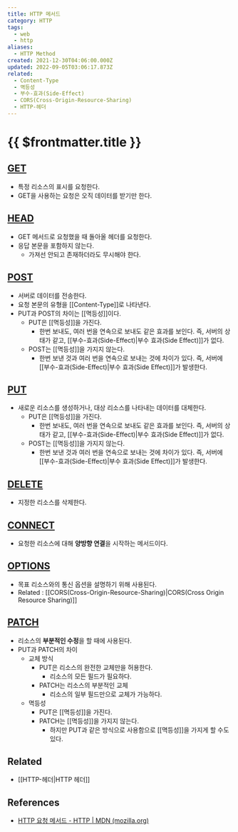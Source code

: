 ```yaml
---
title: HTTP 메서드
category: HTTP
tags:
  - web
  - http
aliases:
  - HTTP Method
created: 2021-12-30T04:06:00.000Z
updated: 2022-09-05T03:06:17.873Z
related:
  - Content-Type
  - 멱등성
  - 부수-효과(Side-Effect)
  - CORS(Cross-Origin-Resource-Sharing)
  - HTTP-헤더
---
```


# {{ $frontmatter.title }}

## [GET](https://developer.mozilla.org/ko/docs/Web/HTTP/Methods/GET)

- 특정 리소스의 표시를 요청한다.
- GET을 사용하는 요청은 오직 데이터를 받기만 한다.

## [HEAD](https://developer.mozilla.org/ko/docs/Web/HTTP/Methods/HEAD)

- GET 메서드로 요청했을 때 돌아올 헤더를 요청한다.
- 응답 본문을 포함하지 않는다.
  - 가져선 안되고 존재하더라도 무시해야 한다.

## [POST](https://developer.mozilla.org/ko/docs/Web/HTTP/Methods/POST)

- 서버로 데이터를 전송한다.
- 요청 본문의 유형을 [[Content-Type]]로 나타낸다.
- PUT과 POST의 차이는 [[멱등성]]이다.
  - PUT은 [[멱등성]]을 가진다.
    - 한번 보내도, 여러 번을 연속으로 보내도 같은 효과를 보인다. 즉, 서버의 상태가 같고, [[부수-효과(Side-Effect)|부수 효과(Side Effect)]]가 없다.
  - POST는 [[멱등성]]을 가지지 않는다.
    - 한번 보낸 것과 여러 번을 연속으로 보내는 것에 차이가 있다. 즉, 서버에 [[부수-효과(Side-Effect)|부수 효과(Side Effect)]]가 발생한다.

## [PUT](https://developer.mozilla.org/ko/docs/Web/HTTP/Methods/PUT)

- 새로운 리소스를 생성하거나, 대상 리소스를 나타내는 데이터를 대체한다.
  - PUT은 [[멱등성]]을 가진다.
    - 한번 보내도, 여러 번을 연속으로 보내도 같은 효과를 보인다. 즉, 서버의 상태가 같고, [[부수-효과(Side-Effect)|부수 효과(Side Effect)]]가 없다.
  - POST는 [[멱등성]]을 가지지 않는다.
    - 한번 보낸 것과 여러 번을 연속으로 보내는 것에 차이가 있다. 즉, 서버에 [[부수-효과(Side-Effect)|부수 효과(Side Effect)]]가 발생한다.

## [DELETE](https://developer.mozilla.org/ko/docs/Web/HTTP/Methods/DELETE)

- 지정한 리소스를 삭제한다.

## [CONNECT](https://developer.mozilla.org/ko/docs/Web/HTTP/Methods/CONNECT)

- 요청한 리소스에 대해 **양방향 연결**을 시작하는 메서드이다.

## [OPTIONS](https://developer.mozilla.org/ko/docs/Web/HTTP/Methods/OPTIONS)

- 목표 리소스와의 통신 옵션을 설명하기 위해 사용된다.
- Related : [[CORS(Cross-Origin-Resource-Sharing)|CORS(Cross Origin Resource Sharing)]]

## [PATCH](https://developer.mozilla.org/ko/docs/Web/HTTP/Methods/PATCH)

- 리소스의 **부분적인 수정**을 할 때에 사용된다.
- PUT과 PATCH의 차이
  - 교체 방식
    - PUT은 리소스의 완전한 교체만을 허용한다.
      - 리소스의 모든 필드가 필요하다.
    - PATCH는 리소스의 부분적인 교체
      - 리소스의 일부 필드만으로 교체가 가능하다.
  - 멱등성
    - PUT은 [[멱등성]]을 가진다.
    - PATCH는 [[멱등성]]을 가지지 않는다.
      - 하지만 PUT과 같은 방식으로 사용함으로 [[멱등성]]을 가지게 할 수도 있다.

## Related

- [[HTTP-헤더|HTTP 헤더]]

## References

- [HTTP 요청 메서드 - HTTP | MDN (mozilla.org)](https://developer.mozilla.org/ko/docs/Web/HTTP/Methods)
